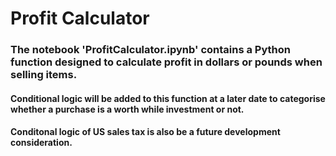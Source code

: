 # Profit Calculator

### The notebook 'ProfitCalculator.ipynb' contains a Python function designed to calculate profit in dollars or pounds when selling items.

#### Conditional logic will be added to this function at a later date to categorise whether a purchase is a worth while investment or not. 

#### Conditonal logic of US sales tax is also be a future development consideration. 
